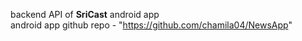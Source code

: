backend API of **SriCast** android app </br>
android app github repo - "https://github.com/chamila04/NewsApp"

